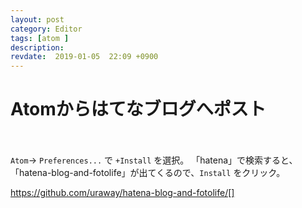 ```yaml
---
layout: post
category: Editor
tags: [atom ]
description:
revdate:  2019-01-05  22:09 +0900
---
```

# Atomからはてなブログへポスト


　

`Atom`-> `Preferences...` で `+Install` を選択。
「hatena」で検索すると、「hatena-blog-and-fotolife」が出てくるので、`Install` をクリック。


https://github.com/uraway/hatena-blog-and-fotolife/[]